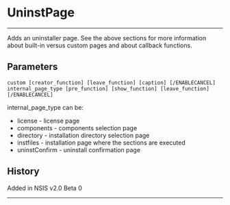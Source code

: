# UninstPage

---

Adds an uninstaller page. See the above sections for more information about built-in versus custom pages and about callback functions.

## Parameters

    custom [creator_function] [leave_function] [caption] [/ENABLECANCEL]
	internal_page_type [pre_function] [show_function] [leave_function] [/ENABLECANCEL]

internal_page_type can be:

* license - license page
* components - components selection page
* directory - installation directory selection page
* instfiles - installation page where the sections are executed
* uninstConfirm - uninstall confirmation page

## History

Added in NSIS v2.0 Beta 0

---
